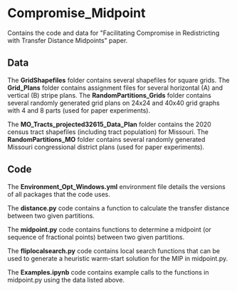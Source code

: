 # Compromise_Midpoint
Contains the code and data for "Facilitating Compromise in Redistricting with Transfer Distance Midpoints" paper.

## Data
The **GridShapefiles** folder contains several shapefiles for square grids. The **Grid_Plans** folder contains assignment files for several horizontal (A) and vertical (B) stripe plans. The **RandomPartitions_Grids** folder contains several randomly generated grid plans on 24x24 and 40x40 grid graphs with 4 and 8 parts (used for paper experiments).

The **MO_Tracts_projected32615_Data_Plan** folder contains the 2020 census tract shapefiles (including tract population) for Missouri. The **RandomPartitions_MO** folder contains several randomly generated Missouri congressional district plans (used for paper experiments).

## Code

The **Environment_Opt_Windows.yml** environment file details the versions of all packages that the code uses.

The **distance.py** code contains a function to calculate the transfer distance between two given partitions.

The **midpoint.py** code contains functions to determine a midpoint (or sequence of fractional points) between two given partitions.

The **fliplocalsearch.py** code contains local search functions that can be used to generate a heuristic warm-start solution for the MIP in midpoint.py.

The **Examples.ipynb** code contains example calls to the functions in midpoint.py using the data listed above.
